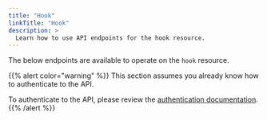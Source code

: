 ```yaml
---
title: "Hook"
linkTitle: "Hook"
description: >
  Learn how to use API endpoints for the hook resource.
---
```


The below endpoints are available to operate on the `hook` resource.

{{% alert color="warning" %}}
This section assumes you already know how to authenticate to the API.

To authenticate to the API, please review the [authentication documentation](/docs/api/authentication).
{{% /alert %}}
